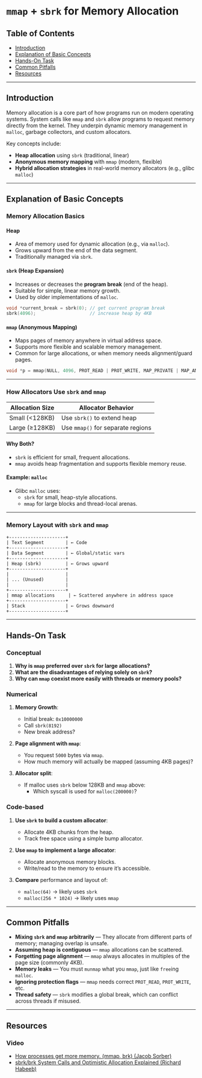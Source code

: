 # `mmap` + `sbrk` for Memory Allocation

## Table of Contents

- [Introduction](#introduction)
- [Explanation of Basic Concepts](#explanation-of-basic-concepts)
- [Hands-On Task](#hands-on-task)
- [Common Pitfalls](#common-pitfalls)
- [Resources](#resources)

---

## Introduction

Memory allocation is a core part of how programs run on modern operating systems. System calls like `mmap` and `sbrk` allow programs to request memory directly from the kernel. They underpin dynamic memory management in `malloc`, garbage collectors, and custom allocators.

Key concepts include:
- **Heap allocation** using `sbrk` (traditional, linear)
- **Anonymous memory mapping** with `mmap` (modern, flexible)
- **Hybrid allocation strategies** in real-world memory allocators (e.g., glibc `malloc`)

---

## Explanation of Basic Concepts

### Memory Allocation Basics

#### Heap
- Area of memory used for dynamic allocation (e.g., via `malloc`).
- Grows upward from the end of the data segment.
- Traditionally managed via `sbrk`.

#### `sbrk` (Heap Expansion)
- Increases or decreases the **program break** (end of the heap).
- Suitable for simple, linear memory growth.
- Used by older implementations of `malloc`.

```c
void *current_break = sbrk(0); // get current program break
sbrk(4096);                    // increase heap by 4KB
```

#### `mmap` (Anonymous Mapping)
- Maps pages of memory anywhere in virtual address space.
- Supports more flexible and scalable memory management.
- Common for large allocations, or when memory needs alignment/guard pages.

```c
void *p = mmap(NULL, 4096, PROT_READ | PROT_WRITE, MAP_PRIVATE | MAP_ANONYMOUS, -1, 0);
```

---

### How Allocators Use `sbrk` and `mmap`

| Allocation Size | Allocator Behavior                  |
|-----------------|-------------------------------------|
| Small (<128KB)  | Use `sbrk()` to extend heap         |
| Large (≥128KB)  | Use `mmap()` for separate regions   |

#### Why Both?
- `sbrk` is efficient for small, frequent allocations.
- `mmap` avoids heap fragmentation and supports flexible memory reuse.

#### Example: `malloc`
- Glibc `malloc` uses:
  - `sbrk` for small, heap-style allocations.
  - `mmap` for large blocks and thread-local arenas.

---

### Memory Layout with `sbrk` and `mmap`

```
+---------------------+
| Text Segment        | ← Code
+---------------------+
| Data Segment        | ← Global/static vars
+---------------------+
| Heap (sbrk)         | ← Grows upward
+---------------------+
|                     |
| ... (Unused)        |
|                     |
+---------------------+
| mmap allocations     | ← Scattered anywhere in address space
+---------------------+
| Stack               | ← Grows downward
+---------------------+
```

---

## Hands-On Task

### Conceptual

1. **Why is `mmap` preferred over `sbrk` for large allocations?**
2. **What are the disadvantages of relying solely on `sbrk`?**
3. **Why can `mmap` coexist more easily with threads or memory pools?**

### Numerical

1. **Memory Growth**:
   - Initial break: `0x10000000`
   - Call `sbrk(8192)`
   - New break address?

2. **Page alignment with `mmap`**:
   - You request `5000` bytes via `mmap`.
   - How much memory will actually be mapped (assuming 4KB pages)?

3. **Allocator split**:
   - If malloc uses `sbrk` below 128KB and `mmap` above:
     - Which syscall is used for `malloc(200000)`?

### Code-based

1. **Use `sbrk` to build a custom allocator**:
   - Allocate 4KB chunks from the heap.
   - Track free space using a simple bump allocator.

2. **Use `mmap` to implement a large allocator**:
   - Allocate anonymous memory blocks.
   - Write/read to the memory to ensure it’s accessible.

3. **Compare** performance and layout of:
   - `malloc(64)` → likely uses `sbrk`
   - `malloc(256 * 1024)` → likely uses `mmap`

---

## Common Pitfalls

- **Mixing `sbrk` and `mmap` arbitrarily** — They allocate from different parts of memory; managing overlap is unsafe.
- **Assuming heap is contiguous** — `mmap` allocations can be scattered.
- **Forgetting page alignment** — `mmap` always allocates in multiples of the page size (commonly 4KB).
- **Memory leaks** — You must `munmap` what you `mmap`, just like `free`ing `malloc`.
- **Ignoring protection flags** — `mmap` needs correct `PROT_READ`, `PROT_WRITE`, etc.
- **Thread safety** — `sbrk` modifies a global break, which can conflict across threads if misused.

---

## Resources

### Video

- [How processes get more memory. (mmap, brk) (Jacob Sorber)](https://m.youtube.com/watch?v=XV5sRaSVtXQ)
- [sbrk/brk System Calls and Optimistic Allocation Explained (Richard Habeeb)](https://m.youtube.com/watch?v=vEXRpiI4Dhk)

